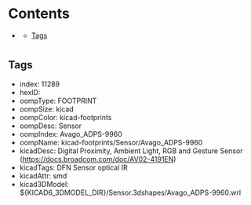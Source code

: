 



Contents
========

* [](#)
	* [Tags](#tags)

# 

## Tags

- index: 11289
- hexID: 
- oompType: FOOTPRINT
- oompSize: kicad
- oompColor: kicad-footprints
- oompDesc: Sensor
- oompIndex: Avago_ADPS-9960
- oompName: kicad-footprints/Sensor/Avago_ADPS-9960
- kicadDesc: Digital Proximity, Ambient Light, RGB and Gesture Sensor (https://docs.broadcom.com/doc/AV02-4191EN)
- kicadTags: DFN Sensor optical IR
- kicadAttr: smd
- kicad3DModel: ${KICAD6_3DMODEL_DIR}/Sensor.3dshapes/Avago_ADPS-9960.wrl
